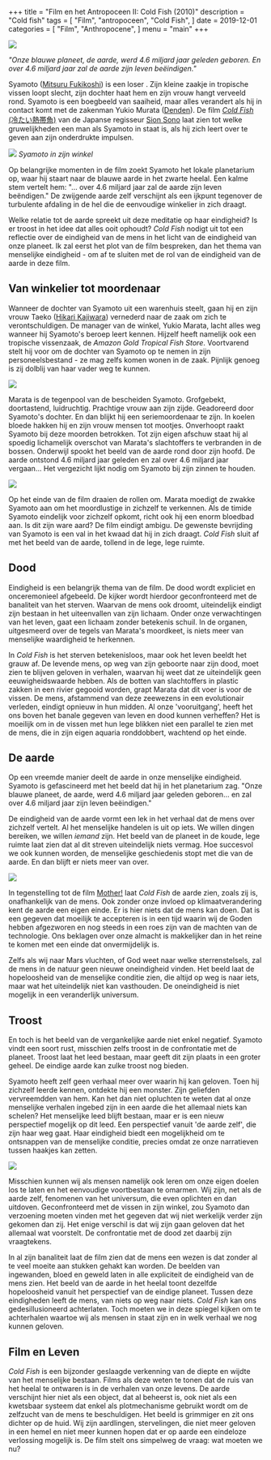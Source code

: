 +++
title = "Film en het Antropoceen II: Cold Fish (2010)"
description = "Cold fish"
tags = [
    "Film",
    "antropoceen",
    "Cold Fish",
]
date = 2019-12-01
categories = [
    "Film",
    "Anthropocene",
]
menu = "main"
+++

![](https://github.com/Boreque/deklos/blob/master/static/images/coldfish1borisvanmeurs.png?raw=true)

*"Onze blauwe planeet, de aarde, werd 4.6 miljard jaar geleden geboren. En over 4.6 miljard jaar zal de aarde zijn leven beëindigen."*

<!--more-->

Syamoto ([Mitsuru Fukikoshi](https://en.wikipedia.org/wiki/Mitsuru_Fukikoshi)) is een loser . Zijn kleine zaakje in tropische vissen loopt slecht, zijn dochter haat hem en zijn vrouw hangt verveeld rond. Syamoto is een boegbeeld van saaiheid, maar alles verandert als hij in contact komt met de zakenman Yukio Murata ([Denden](https://en.wikipedia.org/wiki/Denden)). De film [*Cold Fish* (冷たい熱帯魚)](https://www.imdb.com/title/tt1632547/?ref_=ttpl_pl_tt) van de Japanse regisseur [Sion Sono](https://www.imdb.com/name/nm0814469/?ref_=tt_ov_dr) laat zien tot welke gruwelijkheden een man als Syamoto in staat is, als hij zich leert over te geven aan zijn onderdrukte impulsen.

![](https://github.com/Boreque/deklos/blob/master/static/images/coldfish2borisvanmeurs.png?raw=true)
*Syamoto in zijn winkel*

Op belangrijke momenten in de film zoekt Syamoto het lokale planetarium op, waar hij staart naar de blauwe aarde in het zwarte heelal. Een kalme stem vertelt hem: "... over 4.6 miljard jaar zal de aarde zijn leven beëndigen." De zwijgende aarde zelf verschijnt als een ijkpunt tegenover de turbulente afdaling in de hel die de eenvoudige winkelier in zich draagt. 

Welke relatie tot de aarde spreekt uit deze meditatie op haar eindigheid? Is er troost in het idee dat alles ooit ophoudt? *Cold Fish* nodigt uit tot een reflectie over de eindigheid van de mens in het licht van de eindigheid van onze planeet. Ik zal eerst het plot van de film bespreken, dan het thema van menselijke eindigheid - om af te sluiten met de rol van de eindigheid van de aarde in deze film.


## Van winkelier tot moordenaar

Wanneer de dochter van Syamoto uit een warenhuis steelt, gaan hij en zijn vrouw Taeko ([Hikari Kajiwara](https://www.imdb.com/name/nm2069032/)) vernederd naar de zaak om zich te verontschuldigen. De manager van de winkel, Yukio Marata, lacht alles weg wanneer hij Syamoto's beroep leert kennen. Hijzelf heeft namelijk ook een tropische vissenzaak, de *Amazon Gold Tropical Fish Store*. Voortvarend stelt hij voor om de dochter van Syamoto op te nemen in zijn personeelsbestand - ze mag zelfs komen wonen in de zaak. Pijnlijk genoeg is zij dolblij van haar vader weg te kunnen. 

![](https://github.com/Boreque/deklos/blob/master/static/images/coldfish3borisvanmeurs.png?raw=true)

Marata is de tegenpool van de bescheiden Syamoto. Grofgebekt, doortastend, luidruchtig. Prachtige vrouw aan zijn zijde. Geadoreerd door Syamoto's dochter. En dan blijkt hij een seriemoordenaar te zijn. In koelen bloede hakken hij en zijn vrouw mensen tot mootjes. Onverhoopt raakt Syamoto bij deze moorden betrokken. Tot zijn eigen afschuw staat hij al spoedig lichamelijk overschot van Marata's slachtoffers te verbranden in de bossen. Onderwijl spookt het beeld van de aarde rond door zijn hoofd. De aarde ontstond 4.6 miljard jaar geleden en zal over 4.6 miljard jaar vergaan... Het vergezicht lijkt nodig om Syamoto bij zijn zinnen te houden.

![](https://github.com/Boreque/deklos/blob/master/static/images/coldfish4borisvanmeurs.png?raw=true)

Op het einde van de film draaien de rollen om. Marata moedigt de zwakke Syamoto aan om het moordlustige in zichzelf te verkennen. Als de timide Syamoto eindelijk voor zichzelf opkomt, richt ook hij een enorm bloedbad aan. Is dit zijn ware aard? De film eindigt ambigu. De gewenste bevrijding van Syamoto is een val in het kwaad dat hij in zich draagt. *Cold Fish* sluit af met het beeld van de aarde, tollend in de lege, lege ruimte.

## Dood

Eindigheid is een belangrijk thema van de film. De dood wordt expliciet en onceremonieel afgebeeld. De kijker wordt hierdoor geconfronteerd met de banaliteit van het sterven. Waarvan de mens ook droomt, uiteindelijk eindigt zijn bestaan in het uiteenvallen van zijn lichaam. Onder onze verwachtingen van het leven, gaat een lichaam zonder betekenis schuil. In de organen, uitgesmeerd over de tegels van Marata's moordkeet, is niets meer van menselijke waardigheid te herkennen.

In *Cold Fish* is het sterven betekenisloos, maar ook het leven beeldt het grauw af. De levende mens, op weg van zijn geboorte naar zijn dood, moet zien te blijven geloven in verhalen, waarvan hij weet dat ze uiteindelijk geen eeuwigheidswaarde hebben. Als de botten van slachtoffers in plastic zakken in een rivier gegooid worden, grapt Marata dat dit voer is voor de vissen. De mens, afstammend van deze zeewezens in een evolutionair verleden, eindigt opnieuw in hun midden. Al onze 'vooruitgang', heeft het ons boven het banale gegeven van leven en dood kunnen verheffen? Het is moeilijk om in de vissen met hun lege blikken niet een parallel te zien met de mens, die in zijn eigen aquaria ronddobbert, wachtend op het einde. 


## De aarde

Op een vreemde manier deelt de aarde in onze menselijke eindigheid. Syamoto is gefascineerd met het beeld dat hij in het planetarium zag. "Onze blauwe planeet, de aarde, werd 4.6 miljard jaar geleden geboren... en zal over 4.6 miljard jaar zijn leven beëindigen." 

De eindigheid van de aarde vormt een lek in het verhaal dat de mens over zichzelf vertelt. Al het menselijke handelen is uit op iets. We willen dingen bereiken, we willen *iemand* zijn. Het beeld van de planeet in de koude, lege ruimte laat zien dat al dit streven uiteindelijk niets vermag. Hoe succesvol we ook kunnen worden, de menselijke geschiedenis stopt met die van de aarde. En dan blijft er niets meer van over.

![](https://github.com/Boreque/deklos/blob/master/static/images/coldfish5borisvanmeurs.png?raw=true)

In tegenstelling tot de film [Mother!](https://de-klos.net/mother) laat *Cold Fish* de aarde zien, zoals zij is, onafhankelijk van de mens. Ook zonder onze invloed op klimaatverandering kent de aarde een eigen einde. Er is hier niets dat de mens kan doen. Dat is een gegeven dat moeilijk te accepteren is in een tijd waarin wij de Goden hebben afgezworen en nog steeds in een roes zijn van de machten van de technologie. Ons beklagen over onze almacht is makkelijker dan in het reine te komen met een einde dat onvermijdelijk is.

Zelfs als wij naar Mars vluchten, of God weet naar welke sterrenstelsels, zal de mens in de natuur geen nieuwe oneindigheid vinden. Het beeld laat de hopeloosheid van de menselijke conditie zien, die altijd op weg is naar iets, maar wat het uiteindelijk niet kan vasthouden. De oneindigheid is niet mogelijk in een veranderlijk universum. 

## Troost


En toch is het beeld van de vergankelijke aarde niet enkel negatief. Syamoto vindt een soort rust, misschien zelfs troost in de confrontatie met de planeet. Troost laat het leed bestaan, maar geeft dit zijn plaats in een groter geheel. De eindige aarde kan zulke troost nog bieden. 

Syamoto heeft zelf geen verhaal meer over waarin hij kan geloven. Toen hij zichzelf leerde kennen, ontdekte hij een monster. Zijn geliefden vervreemdden van hem. Kan het dan niet opluchten te weten dat al onze menselijke verhalen ingebed zijn in een aarde die het allemaal niets kan schelen? Het menselijke leed blijft bestaan, maar er is een nieuw perspectief mogelijk op dit leed. Een perspectief vanuit 'de aarde zelf', die zijn haar weg gaat. Haar eindigheid biedt een mogelijkheid om te ontsnappen van de menselijke conditie, precies omdat ze onze narratieven tussen haakjes kan zetten. 

![](https://github.com/Boreque/deklos/blob/master/static/images/coldfish6borisvanmeurs.png?raw=true)

Misschien kunnen wij als mensen namelijk ook leren om onze eigen doelen los te laten en het eenvoudige voortbestaan te omarmen. Wij zijn, net als de aarde zelf, fenomenen van het universum, die even oplichten en dan uitdoven. Geconfronteerd met de vissen in zijn winkel, zou Syamoto dan verzoening moeten vinden met het gegeven dat wij niet werkelijk verder zijn gekomen dan zij. Het enige verschil is dat wij zijn gaan geloven dat het allemaal wat voorstelt. De confrontatie met de dood zet daarbij zijn vraagtekens.

In al zijn banaliteit laat de film zien dat de mens een wezen is dat zonder al te veel moeite aan stukken gehakt kan worden. De beelden van ingewanden, bloed en geweld laten in alle expliciteit de eindigheid van de mens zien. Het beeld van de aarde in het heelal toont dezelfde hopeloosheid vanuit het perspectief van de eindige planeet. Tussen deze eindigheden leeft de mens, van niets op weg naar niets. *Cold Fish* kan ons gedesillusioneerd achterlaten. Toch moeten we in deze spiegel kijken om te achterhalen waartoe wij als mensen in staat zijn en in welk verhaal we nog kunnen geloven. 

## Film en Leven

*Cold Fish* is een bijzonder geslaagde verkenning van de diepte en wijdte van het menselijke bestaan. Films als deze weten te tonen dat de ruis van het heelal te ontwaren is in de verhalen van onze levens. De aarde verschijnt hier niet als een object, dat al beheerst is, ook niet als een kwetsbaar systeem dat enkel als plotmechanisme gebruikt wordt om de zelfzucht van de mens te beschuldigen. Het beeld is grimmiger en zit ons dichter op de huid. Wij zijn aardlingen, stervelingen, die niet meer geloven in een hemel en niet meer kunnen hopen dat er op aarde een eindeloze verlossing mogelijk is. De film stelt ons simpelweg de vraag: wat moeten we nu?



